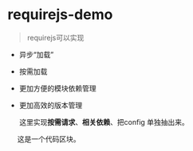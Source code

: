 # requirejs-demo
>requirejs可以实现

* 异步“加载”
* 按需加载
* 更加方便的模块依赖管理
* 更加高效的版本管理

  这里实现<b>按需请求</b>、<b>相关依赖</b>、把config 单独抽出来。
  
      这是一个代码区块。
  
      
